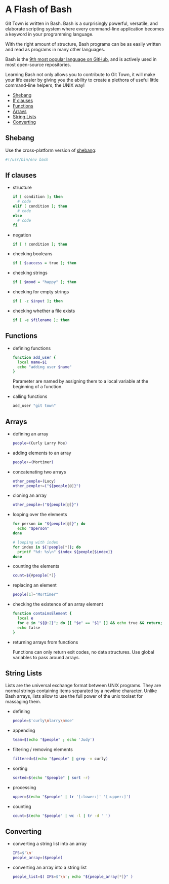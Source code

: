 # A Flash of Bash

Git Town is written in Bash.
Bash is a surprisingly powerful, versatile, and elaborate scripting system
where every command-line application
becomes a keyword in your programming language.

With the right amount of structure,
Bash programs can be as easily written and read
as programs in many other languages.

Bash is the
[9th most popular language on GitHub](http://githut.info),
and is actively used in most open-source repositories.

Learning Bash not only allows you to contribute to Git Town,
it will make your life easier by giving you the ability to
create a plethora of useful little command-line helpers,
the UNIX way!

* [Shebang](#shebang)
* [If clauses](#if-clauses)
* [Functions](#functions)
* [Arrays](#arrays)
* [String Lists](#string-lists)
* [Converting](#converting)


## Shebang

Use the cross-platform version of
[shebang](https://en.wikipedia.org/wiki/Shebang_%28Unix%29):
```bash
#!/usr/bin/env bash
```


## If clauses

* structure

  ```bash
  if [ condition ]; then
    # code
  elif [ condition ]; then
    # code
  else
    # code
  fi
  ```

* negation

  ```bash
  if [ ! condition ]; then
  ```
* checking booleans

  ```bash
  if [ $success = true ]; then
  ```
* checking strings

  ```bash
  if [ $mood = "happy" ]; then
  ```
* checking for empty strings

  ```bash
  if [ -z $input ]; then
  ```

* checking whether a file exists

  ```bash
  if [ -e $filename ]; then
  ```


## Functions

* defining functions

  ```bash
  function add_user {
    local name=$1
    echo "adding user $name"
  }
  ```

  Parameter are named by assigning them
  to a local variable at the beginning of a function.

* calling functions

  ```bash
  add_user "git town"
  ```


## Arrays

* defining an array

  ```bash
  people=(Curly Larry Moe)
  ```
* adding elements to an array

  ```bash
  people+=(Mortimer)
  ```
* concatenating two arrays

  ```bash
  other_people=(Lucy)
  other_people+=("${people[@]}")
  ```
* cloning an array

  ```bash
  other_people=("${people[@]}")
  ```
* looping over the elements

  ```bash
  for person in "${people[@]}"; do
    echo "$person"
  done

  # looping with index
  for index in ${!people[*]}; do
    printf "%d: %s\n" $index ${people[$index]}
  done
  ```
* counting the elements

  ```bash
  count=${#people[*]}
  ```
* replacing an element

  ```bash
  people[1]="Mortimer"
  ```
* checking the existence of an array element

  ```bash
  function containsElement {
    local e
    for e in "${@:2}"; do [[ "$e" == "$1" ]] && echo true && return; done
    echo false
  }
  ```
* returning arrays from functions

  Functions can only return exit codes,
  no data structures.
  Use global variables to pass around arrays.


## String Lists

Lists are the universal exchange format between UNIX programs.
They are normal strings containing items separated by a newline character.
Unlike Bash arrays, lists allow to use the full power of the unix toolset for massaging them.

* defining

  ```bash
  people=$'curly\nlarry\nmoe'
  ```
* appending

  ```bash
  team=$(echo "$people" ; echo 'Judy')
  ```
* filtering / removing elements

  ```bash
  filtered=$(echo "$people" | grep -v curly)
  ```
* sorting

  ```bash
  sorted=$(echo "$people" | sort -r)
  ```
* processing

  ```bash
  upper=$(echo "$people" | tr '[:lower:]' '[:upper:]')
  ```
* counting

  ```bash
  count=$(echo "$people" | wc -l | tr -d ' ')
  ```


## Converting
* converting a string list into an array

  ```bash
  IFS=$'\n'
  people_array=($people)
  ```

* converting an array into a string list

  ```bash
  people_list=$( IFS=$'\n'; echo "${people_array[*]}" )
  ```
